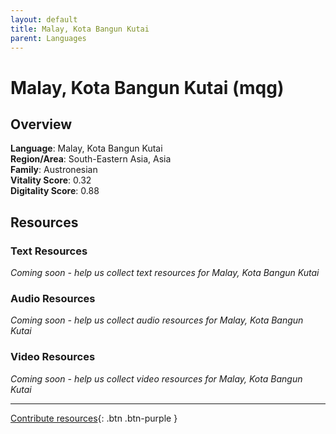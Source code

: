 ```yaml
---
layout: default
title: Malay, Kota Bangun Kutai
parent: Languages
---
```


# Malay, Kota Bangun Kutai (mqg)

## Overview

**Language**: Malay, Kota Bangun Kutai  
**Region/Area**: South-Eastern Asia, Asia  
**Family**: Austronesian  
**Vitality Score**: 0.32  
**Digitality Score**: 0.88  

## Resources

### Text Resources
*Coming soon - help us collect text resources for Malay, Kota Bangun Kutai*

### Audio Resources
*Coming soon - help us collect audio resources for Malay, Kota Bangun Kutai*

### Video Resources
*Coming soon - help us collect video resources for Malay, Kota Bangun Kutai*

---

[Contribute resources](https://fairtrain.github.io/){: .btn .btn-purple }
